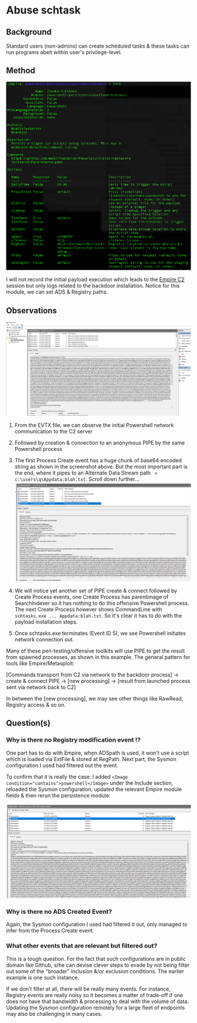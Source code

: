 # Abuse schtask
## Background
Standard users (non-admins) can create scheduled tasks & these tasks can run programs abeit within user's privilege-level.

## Method
![](img/moduleinfo.png)

I will not record the initial payload execution which leads to the [Empire C2](https://www.youtube.com/channel/UCOn5uwA42XWUnrjTilwG0xg) session but only logs related to the backdoor installation. Notice for this module, we can set ADS & Registry paths. 

## Observations
![](img/createADS.png)

1. From the EVTX file, we can observe the initial Powershell network communication to the C2 server

2. Followed by creation & connection to an anonymous PIPE by the same Powershell process

3. The first Process Create event has a huge chunk of base64 encoded string as shown in the screenshot above. But the most important part is the end, where it pipes to an Alternate Data Stream path ` > c:\users\q\Appdata:blah.txt`. Scroll down further...
![](img/createtask.png)
4. We will notice yet another set of PIPE create & connect followed by Create Process events, one Create Process has parentimage of SearchIndexer so it has nothing to do this offensive Powershell process. The next Create Process however shows CommandLine with `schtasks.exe ... Appdata:blah.txt`. So it's clear it has to do with the payload installation steps.

5. Once schtasks.exe terminates (Event ID 5), we see Powershell initiates network connection out. 

Many of these pen-testing/offensive toolkits will use PIPE to get the result from spawned processes, as shown in this example. The general pattern for tools like Empire/Metasploit:

[Commands transport from C2 via network to the backdoor process] -> create & connect PIPE -> [new processing] -> [result from launched process sent via network back to C2]

In between the [new processing], we may see other things like RawRead, Registry access & so on. 

## Question(s)
### Why is there no Registry modification event !?
One part has to do with Empire, when ADSpath is used, it won't use a script which is loaded via ExtFile & stored at RegPath. Next part, the Sysmon configuration I used had filtered out the event.

To confirm that it is really the case: I added `<Image condition="contains">powershell</Image>` under the Include section, reloaded the Sysmon configuration, updated the relevant Empire module fields & then rerun the persistence module:

![](img/addregistry.png)

### Why is there no ADS Created Event?
Again, the Sysmon configuration I used had filtered it out, only managed to infer from the Process Create event.

### What other events that are relevant but filtered out?
This is a tough question. For the fact that such configurations are in public domain like Github, s/he can devise clever steps to evade by not being filter out some of the "broader" inclusion &/or exclusion conditions. The earlier example is one such instance. 

If we don't filter at all, there will be really many events. For instance, Registry events are really noisy so it becomes a matter of trade-off if one does not have that bandwidth & processing to deal with the volume of data. Updating the Sysmon configuration remotely for a large fleet of endpoints may also be challenging in many cases.